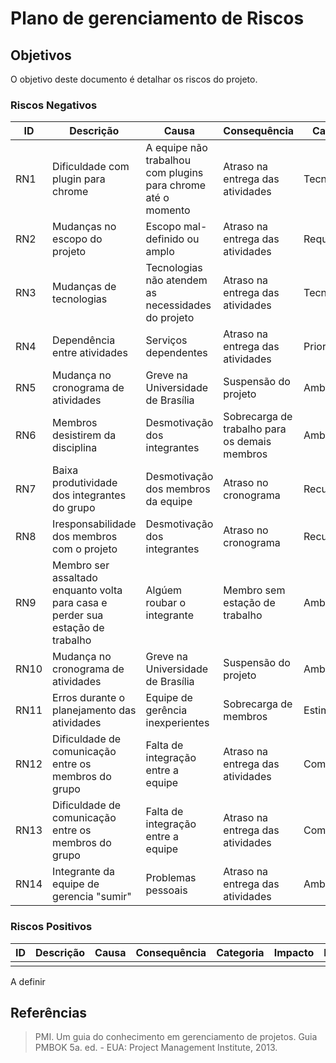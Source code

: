 # Plano de gerenciamento de Riscos 

## Objetivos  

<p align = "justify">O objetivo deste documento é detalhar os riscos do projeto.</p>


### Riscos Negativos

|ID|Descrição|Causa|Consequência|Categoria|Impacto|Probabilidade|Prioridade|
|- |---------|-----|------------|---------|-------|-------------|----------|
|RN1|Dificuldade com plugin para chrome| A equipe não trabalhou com plugins para chrome até o momento| Atraso na entrega das atividades|Tecnologia|Alto|Médio|Alto|		  
|RN2|Mudanças no escopo do projeto| Escopo mal-definido ou amplo| Atraso na entrega das atividades|Requisitos|		  
|RN3|Mudanças de tecnologias| Tecnologias não atendem as necessidades do projeto| Atraso na entrega das atividades|Tecnologia|		  
|RN4|Dependência entre atividades| Serviços dependentes| Atraso na entrega das atividades|Priorização|
|RN5|Mudança no cronograma de atividades| Greve na Universidade de Brasília| Suspensão do projeto|Ambiente|
|RN6|Membros desistirem da disciplina| Desmotivação dos integrantes| Sobrecarga de trabalho para os demais membros|Ambiente|
|RN7|Baixa produtividade dos integrantes do grupo|Desmotivação dos membros da equipe| Atraso no cronograma|Recursos|
|RN8|Iresponsabilidade dos membros com o projeto| Desmotivação dos integrantes| Atraso no cronograma|Recursos|
|RN9|Membro ser assaltado enquanto volta para casa e perder sua estação de trabalho| Algúem roubar o integrante|Membro sem estação de trabalho |Ambiente|
|RN10|Mudança no cronograma de atividades| Greve na Universidade de Brasília| Suspensão do projeto|Ambiente|
|RN11|Erros durante o planejamento das atividades| Equipe de gerência inexperientes| Sobrecarga de membros|Estimativa|
|RN12|Dificuldade de comunicação entre os membros do grupo| Falta de integração entre a equipe| Atraso na entrega das atividades|Comunicação|
|RN13|Dificuldade de comunicação entre os membros do grupo| Falta de integração entre a equipe| Atraso na entrega das atividades|Comunicação|
|RN14|Integrante da equipe de gerencia "sumir"| Problemas pessoais| Atraso na entrega das atividades|Ambiente|

### Riscos Positivos

|ID|Descrição|Causa|Consequência|Categoria|Impacto|Probabilidade|Prioridade|
|- |---------|-----|------------|---------|-------|-------------|----------|
|  |         |     |            |         |       |             |          |

A definir		  

## Referências

> PMI. Um guia do conhecimento em gerenciamento de projetos. Guia PMBOK 5a. ed. - EUA: Project Management Institute, 2013.
